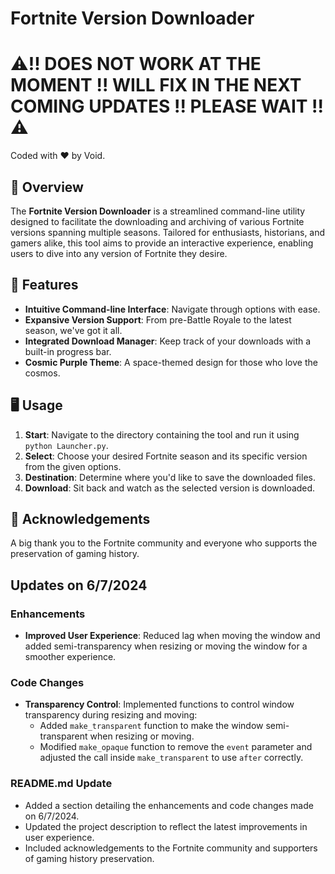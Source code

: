 # Fortnite Version Downloader

# ⚠️!! DOES NOT WORK AT THE MOMENT !! WILL FIX IN THE NEXT COMING UPDATES !! PLEASE WAIT !!⚠️

Coded with ❤ by Void.

## 🌌 Overview

The **Fortnite Version Downloader** is a streamlined command-line utility designed to facilitate the downloading and archiving of various Fortnite versions spanning multiple seasons. Tailored for enthusiasts, historians, and gamers alike, this tool aims to provide an interactive experience, enabling users to dive into any version of Fortnite they desire.

## 🚀 Features

- **Intuitive Command-line Interface**: Navigate through options with ease.
- **Expansive Version Support**: From pre-Battle Royale to the latest season, we've got it all.
- **Integrated Download Manager**: Keep track of your downloads with a built-in progress bar.
- **Cosmic Purple Theme**: A space-themed design for those who love the cosmos.

## 🖥️ Usage

1. **Start**: Navigate to the directory containing the tool and run it using `python Launcher.py`.
2. **Select**: Choose your desired Fortnite season and its specific version from the given options.
3. **Destination**: Determine where you'd like to save the downloaded files.
4. **Download**: Sit back and watch as the selected version is downloaded.

## 🙏 Acknowledgements

A big thank you to the Fortnite community and everyone who supports the preservation of gaming history.

## Updates on 6/7/2024

### Enhancements

- **Improved User Experience**: Reduced lag when moving the window and added semi-transparency when resizing or moving the window for a smoother experience.

### Code Changes

- **Transparency Control**: Implemented functions to control window transparency during resizing and moving:
  - Added `make_transparent` function to make the window semi-transparent when resizing or moving.
  - Modified `make_opaque` function to remove the `event` parameter and adjusted the call inside `make_transparent` to use `after` correctly.

### README.md Update

- Added a section detailing the enhancements and code changes made on 6/7/2024.
- Updated the project description to reflect the latest improvements in user experience.
- Included acknowledgements to the Fortnite community and supporters of gaming history preservation.

